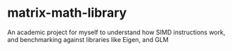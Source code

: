 # matrix-math-library
An academic project for myself to understand how SIMD instructions work, and benchmarking against libraries like Eigen, and GLM

